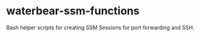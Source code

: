 # waterbear-ssm-functions
Bash helper scripts for creating SSM Sessions for port forwarding and SSH.
